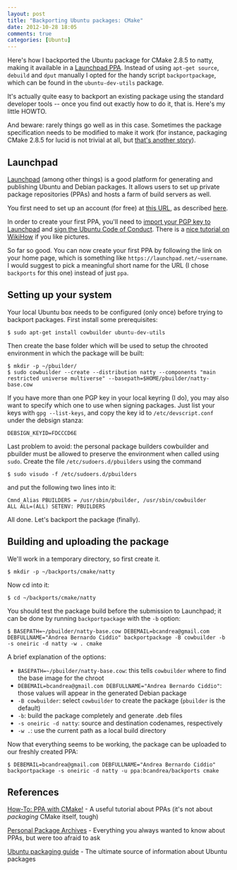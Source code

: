 ```yaml
---
layout: post
title: "Backporting Ubuntu packages: CMake"
date: 2012-10-28 18:05
comments: true
categories: [Ubuntu]
---
```


Here's how I backported the Ubuntu package for CMake 2.8.5 to natty, making it available 
in a [Launchpad PPA](https://launchpad.net/~bcandrea/+archive/backports). Instead of using `apt-get source`,
`debuild` and `dput` manually I opted for the handy script `backportpackage`, which can be found in the
`ubuntu-dev-utils` package.

<!-- more -->

It's actually quite easy to backport an existing package using the standard developer tools -- once you find out 
exactly how to do it, that is. Here's my little HOWTO.

And beware: rarely things go well as in this case. Sometimes the package specification needs to be modified 
to make it work (for instance, packaging CMake 2.8.5 for lucid is not trivial at all, but 
[that's another story](/blog/2012/10/30/cmake-2-dot-8-5-in-lucid-lynx)).

## Launchpad

[Launchpad](https://launchpad.net) (among other things) is a good platform for generating and publishing Ubuntu 
and Debian packages. It allows users to set up private package repositories (PPAs) and hosts a farm of build servers as well.

You first need to set up an account (for free) at [this URL](https://login.launchpad.net/+new_account), as described 
[here](https://help.launchpad.net/YourAccount/NewAccount).

In order to create your first PPA, you'll need to [import your PGP key to Launchpad](https://help.launchpad.net/YourAccount/ImportingYourPGPKey)
and [sign the Ubuntu Code of Conduct](https://help.ubuntu.com/community/SigningCodeofConduct). There is a 
[nice tutorial on WikiHow](http://www.wikihow.com/Sign-the-Ubuntu-Code-of-Conduct) if you like pictures.

So far so good. You can now create your first PPA by following the link on your home page, which is something like
`https://launchpad.net/~username`. I would suggest to pick a meaningful short name for the URL (I chose `backports` for
this one) instead of just `ppa`.

## Setting up your system

Your local Ubuntu box needs to be configured (only once) before trying to backport packages. First install some prerequisites:

    $ sudo apt-get install cowbuilder ubuntu-dev-utils

Then create the base folder which will be used to setup the chrooted environment in which the package will be built:

    $ mkdir -p ~/pbuilder/
    $ sudo cowbuilder --create --distribution natty --components "main restricted universe multiverse" --basepath=$HOME/pbuilder/natty-base.cow

If you have more than one PGP key in your local keyring (I do), you may also want to specify which one to use when signing 
packages. Just list your keys with `gpg --list-keys`, and copy the key id to `/etc/devscript.conf` under the debsign stanza:

    DEBSIGN_KEYID=FDCCCD6E

Last problem to avoid: the personal package builders cowbuilder and pbuilder must be allowed to preserve the environment
when called using `sudo`. Create the file `/etc/sudoers.d/pbuilders` using the command

    $ sudo visudo -f /etc/sudoers.d/pbuilders

and put the following two lines into it:

    Cmnd_Alias PBUILDERS = /usr/sbin/pbuilder, /usr/sbin/cowbuilder
    ALL ALL=(ALL) SETENV: PBUILDERS

All done. Let's backport the package (finally).

## Building and uploading the package 

We'll work in a temporary directory, so first create it.

    $ mkdir -p ~/backports/cmake/natty

Now cd into it:

    $ cd ~/backports/cmake/natty

You should test the package build before the submission to Launchpad; it can be done by running `backportpackage` with the `-b` option:

    $ BASEPATH=~/pbuilder/natty-base.cow DEBEMAIL=bcandrea@gmail.com DEBFULLNAME="Andrea Bernardo Ciddio" backportpackage -B cowbuilder -b -s oneiric -d natty -w . cmake

A brief explanation of the options:

* `BASEPATH=~/pbuilder/natty-base.cow`: this tells `cowbuilder` where to find the base image for the chroot
* `DEBEMAIL=bcandrea@gmail.com DEBFULLNAME="Andrea Bernardo Ciddio"`: those values will appear in the generated Debian package
* `-B cowbuilder`: select `cowbuilder` to create the package (`pbuilder` is the default)
* `-b`: build the package completely and generate .deb files
* `-s oneiric -d natty`: source and destination codenames, respectively
* `-w .`: use the current path as a local build directory

Now that everything seems to be working, the package can be uploaded to our freshly created PPA:

    $ DEBEMAIL=bcandrea@gmail.com DEBFULLNAME="Andrea Bernardo Ciddio" backportpackage -s oneiric -d natty -u ppa:bcandrea/backports cmake


## References

[How-To: PPA with CMake!](http://www.simonschneegans.de/?p=346) - A useful tutorial about PPAs (it's not about _packaging_ CMake itself, tough)

[Personal Package Archives](https://help.launchpad.net/Packaging/PPA/) - Everything you always wanted to know about PPAs, but were too afraid to ask

[Ubuntu packaging guide](http://developer.ubuntu.com/packaging/html/) - The ultimate source of information about Ubuntu packages